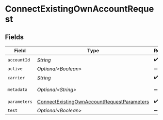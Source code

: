 # ConnectExistingOwnAccountRequest


## Fields

| Field                                                                                                               | Type                                                                                                                | Required                                                                                                            | Description                                                                                                         | Example                                                                                                             |
| ------------------------------------------------------------------------------------------------------------------- | ------------------------------------------------------------------------------------------------------------------- | ------------------------------------------------------------------------------------------------------------------- | ------------------------------------------------------------------------------------------------------------------- | ------------------------------------------------------------------------------------------------------------------- |
| `accountId`                                                                                                         | *String*                                                                                                            | :heavy_check_mark:                                                                                                  | N/A                                                                                                                 | 321123                                                                                                              |
| `active`                                                                                                            | *Optional\<Boolean>*                                                                                                | :heavy_minus_sign:                                                                                                  | N/A                                                                                                                 |                                                                                                                     |
| `carrier`                                                                                                           | *String*                                                                                                            | :heavy_check_mark:                                                                                                  | N/A                                                                                                                 | fedex                                                                                                               |
| `metadata`                                                                                                          | *Optional\<String>*                                                                                                 | :heavy_minus_sign:                                                                                                  | N/A                                                                                                                 | FEDEX Account                                                                                                       |
| `parameters`                                                                                                        | [ConnectExistingOwnAccountRequestParameters](../../models/components/ConnectExistingOwnAccountRequestParameters.md) | :heavy_check_mark:                                                                                                  | N/A                                                                                                                 |                                                                                                                     |
| `test`                                                                                                              | *Optional\<Boolean>*                                                                                                | :heavy_minus_sign:                                                                                                  | N/A                                                                                                                 | false                                                                                                               |